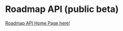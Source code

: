 Roadmap API (public beta)
===========

[Roadmap API Home Page here!](https://github.com/getroadmap/roadmap-api/wiki)
